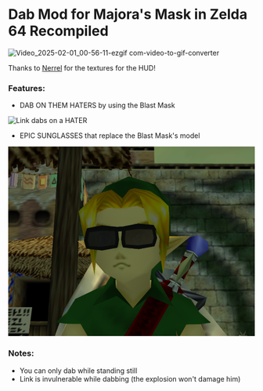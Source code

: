 # Dab Mod for Majora's Mask in Zelda 64 Recompiled
![Video_2025-02-01_00-56-11-ezgif com-video-to-gif-converter](https://github.com/user-attachments/assets/aa4b4dfc-2bac-4203-b319-7832d52307b6)

Thanks to [Nerrel](https://www.youtube.com/c/nerrel) for the textures for the HUD!

### Features:
- DAB ON THEM HATERS by using the Blast Mask

![Link dabs on a HATER](https://raw.githubusercontent.com/Reonu/mm-dab-mod/refs/heads/main/page_assets/dab_on_hater.gif)
- EPIC SUNGLASSES that replace the Blast Mask's model

![EPIC sunglasses. Don't like them? Too bad. He doesn't care. He WILL dab on you.](https://raw.githubusercontent.com/Reonu/mm-dab-mod/refs/heads/main/page_assets/sunglasses.png)

### Notes:
- You can only dab while standing still
- Link is invulnerable while dabbing (the explosion won't damage him)
